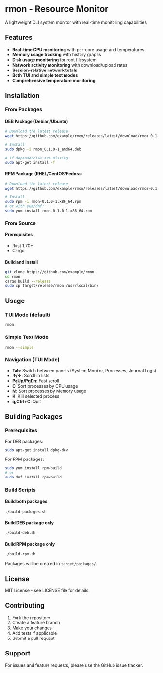 # rmon - Resource Monitor

A lightweight CLI system monitor with real-time monitoring capabilities.

## Features

- **Real-time CPU monitoring** with per-core usage and temperatures
- **Memory usage tracking** with history graphs
- **Disk usage monitoring** for root filesystem
- **Network activity monitoring** with download/upload rates
- **Session-relative network totals**
- **Both TUI and simple text modes**
- **Comprehensive temperature monitoring**

## Installation

### From Packages

#### DEB Package (Debian/Ubuntu)
```bash
# Download the latest release
wget https://github.com/example/rmon/releases/latest/download/rmon_0.1.0-1_amd64.deb

# Install
sudo dpkg -i rmon_0.1.0-1_amd64.deb

# If dependencies are missing:
sudo apt-get install -f
```

#### RPM Package (RHEL/CentOS/Fedora)
```bash
# Download the latest release
wget https://github.com/example/rmon/releases/latest/download/rmon-0.1.0-1.x86_64.rpm

# Install
sudo rpm -i rmon-0.1.0-1.x86_64.rpm
# or with yum/dnf:
sudo yum install rmon-0.1.0-1.x86_64.rpm
```

### From Source

#### Prerequisites
- Rust 1.70+ 
- Cargo

#### Build and Install
```bash
git clone https://github.com/example/rmon
cd rmon
cargo build --release
sudo cp target/release/rmon /usr/local/bin/
```

## Usage

### TUI Mode (default)
```bash
rmon
```

### Simple Text Mode
```bash
rmon --simple
```

### Navigation (TUI Mode)
- **Tab**: Switch between panels (System Monitor, Processes, Journal Logs)
- **↑/↓**: Scroll in lists
- **PgUp/PgDn**: Fast scroll
- **C**: Sort processes by CPU usage
- **M**: Sort processes by Memory usage
- **K**: Kill selected process
- **q/Ctrl+C**: Quit

## Building Packages

### Prerequisites
For DEB packages:
```bash
sudo apt-get install dpkg-dev
```

For RPM packages:
```bash
sudo yum install rpm-build
# or
sudo dnf install rpm-build
```

### Build Scripts

#### Build both packages
```bash
./build-packages.sh
```

#### Build DEB package only
```bash
./build-deb.sh
```

#### Build RPM package only
```bash
./build-rpm.sh
```

Packages will be created in `target/packages/`.

## License

MIT License - see LICENSE file for details.

## Contributing

1. Fork the repository
2. Create a feature branch
3. Make your changes
4. Add tests if applicable
5. Submit a pull request

## Support

For issues and feature requests, please use the GitHub issue tracker.
